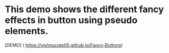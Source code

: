 # This demo shows the different fancy effects in button using pseudo elements.
[DEMO] ( https://vishnucute05.github.io/Fancy-Buttons)
